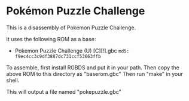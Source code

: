 # Pokémon Puzzle Challenge

This is a disassembly of Pokémon Puzzle Challenge.

It uses the following ROM as a base:

* Pokemon Puzzle Challenge (U) [C][!].gbc  `md5: f9ec4cc3c9df3887dc731ccf53663ffb`

To assemble, first install RGBDS and put it in your path.
Then copy the above ROM to this directory as "baserom.gbc"
Then run "make" in your shell.

This will output a file named "pokepuzzle.gbc"
